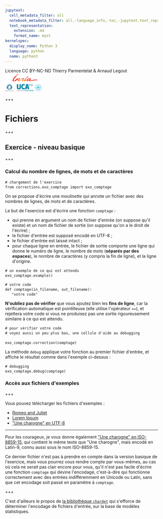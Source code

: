 ```yaml
---
jupytext:
  cell_metadata_filter: all
  notebook_metadata_filter: all,-language_info,-toc,-jupytext.text_representation.jupytext_version,-jupytext.text_representation.format_version
  text_representation:
    extension: .md
    format_name: myst
kernelspec:
  display_name: Python 3
  language: python
  name: python3
---
```


<div class="licence">
<span>Licence CC BY-NC-ND</span>
<span>Thierry Parmentelat &amp; Arnaud Legout</span>
<span><img src="media/both-logos-small-alpha.png" /></span>
</div>

+++

# Fichiers

+++

## Exercice - niveau basique

+++

### Calcul du nombre de lignes, de mots et de caractères

```{code-cell}
# chargement de l'exercice
from corrections.exo_comptage import exo_comptage
```

On se propose d'écrire une *moulinette* qui annote un fichier avec des nombres de lignes, de mots et de caractères.

Le but de l'exercice est d'écrire une fonction `comptage` :

 * qui prenne en argument un nom de fichier d'entrée (on suppose qu'il existe) et un nom de fichier de sortie (on suppose qu'on a le droit de l'écrire) ;
 * le fichier d'entrée est supposé encodé en UTF-8 ;
 * le fichier d'entrée est laissé intact ;
 * pour chaque ligne en entrée, le fichier de sortie comporte une ligne qui donne le numéro de ligne, le nombre de mots (**séparés par des espaces**), le nombre de caractères (y compris la fin de ligne), et la ligne d'origine.

```{code-cell}
# un exemple de ce qui est attendu
exo_comptage.example()
```

```{code-cell}
# votre code
def comptage(in_filename, out_filename):
   "votre code"
```

**N'oubliez pas de vérifier** que vous ajoutez bien les **fins de ligne**, car la vérification automatique est pointilleuse (elle utilise l'opérateur `==`), et rejettera votre code si vous ne produisez pas une sortie rigoureusement similaire à ce qui est attendu.

```{code-cell}
# pour vérifier votre code
# voyez aussi un peu plus bas, une cellule d'aide au debugging

exo_comptage.correction(comptage)
```

La méthode `debug` applique votre fonction au premier fichier d'entrée, et affiche le résultat comme dans l'exemple ci-dessus :

```{code-cell}
# debugging
exo_comptage.debug(comptage)
```

### Accès aux fichiers d'exemples

+++

Vous pouvez télécharger les fichiers d'exemples :

 * [Romeo and Juliet](data/romeo_and_juliet.txt)
 * [Lorem Ipsum](data/lorem_ipsum.txt)
 * ["Une charogne" en UTF-8](data/une_charogne_unicode.txt)

***

Pour les courageux, je vous donne également ["Une charogne" en ISO-8859-15](data/une_charogne_iso15.txt), qui contient le même texte que "Une charogne", mais encodé en Latin-9, connu aussi sous le nom ISO-8859-15.

Ce dernier fichier n'est pas à prendre en compte dans la version basique de l'exercice, mais vous pourrez vous rendre compte par vous-mêmes, au cas où cela ne serait pas clair encore pour vous, qu'il n'est pas facile d'écrire une fonction `comptage` qui devine l'encodage, c'est-à-dire qui fonctionne correctement avec des entrées indifféremment en Unicode ou Latin, sans que cet encodage soit passé en paramètre à `comptage`.

+++

C'est d'ailleurs le propos de [la bibliothèque `chardet`](https://pypi.python.org/pypi/chardet) qui s'efforce de déterminer l'encodage de fichiers d'entrée, sur la base de modèles statistiques.
